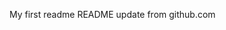 My first readme
README update from github.com





































































































































































































































































